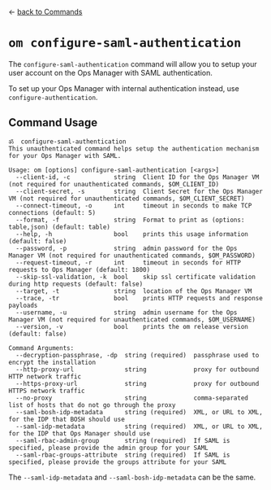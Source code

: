 &larr; [back to Commands](../README.md)

# `om configure-saml-authentication`

The `configure-saml-authentication` command will allow you to setup your user account on the Ops Manager with SAML authentication.

To set up your Ops Manager with internal authentication instead, use `configure-authentication`.

## Command Usage
```
ॐ  configure-saml-authentication
This unauthenticated command helps setup the authentication mechanism for your Ops Manager with SAML.

Usage: om [options] configure-saml-authentication [<args>]
  --client-id, -c            string  Client ID for the Ops Manager VM (not required for unauthenticated commands, $OM_CLIENT_ID)
  --client-secret, -s        string  Client Secret for the Ops Manager VM (not required for unauthenticated commands, $OM_CLIENT_SECRET)
  --connect-timeout, -o      int     timeout in seconds to make TCP connections (default: 5)
  --format, -f               string  Format to print as (options: table,json) (default: table)
  --help, -h                 bool    prints this usage information (default: false)
  --password, -p             string  admin password for the Ops Manager VM (not required for unauthenticated commands, $OM_PASSWORD)
  --request-timeout, -r      int     timeout in seconds for HTTP requests to Ops Manager (default: 1800)
  --skip-ssl-validation, -k  bool    skip ssl certificate validation during http requests (default: false)
  --target, -t               string  location of the Ops Manager VM
  --trace, -tr               bool    prints HTTP requests and response payloads
  --username, -u             string  admin username for the Ops Manager VM (not required for unauthenticated commands, $OM_USERNAME)
  --version, -v              bool    prints the om release version (default: false)

Command Arguments:
  --decryption-passphrase, -dp  string (required)  passphrase used to encrypt the installation
  --http-proxy-url              string             proxy for outbound HTTP network traffic
  --https-proxy-url             string             proxy for outbound HTTPS network traffic
  --no-proxy                    string             comma-separated list of hosts that do not go through the proxy
  --saml-bosh-idp-metadata      string (required)  XML, or URL to XML, for the IDP that BOSH should use
  --saml-idp-metadata           string (required)  XML, or URL to XML, for the IDP that Ops Manager should use
  --saml-rbac-admin-group       string (required)  If SAML is specified, please provide the admin group for your SAML
  --saml-rbac-groups-attribute  string (required)  If SAML is specified, please provide the groups attribute for your SAML
```

The `--saml-idp-metadata` and `--saml-bosh-idp-metadata` can be the same.
